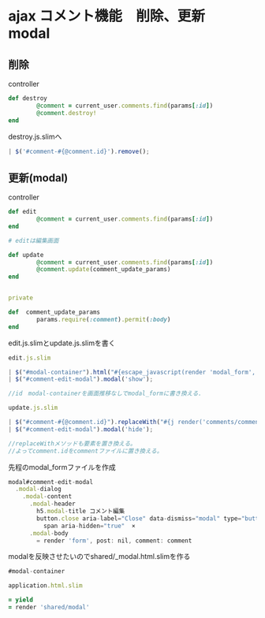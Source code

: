 # ajax コメント機能　削除、更新　modal

## 削除

controller

```ruby
def destroy
        @comment = current_user.comments.find(params[:id])
        @comment.destroy!
end

```

destroy.js.slimへ

```javascript
| $('#comment-#{@comment.id}').remove();

```
## 更新(modal)

controller

```ruby
def edit
        @comment = current_user.comments.find(params[:id])
end

# editは編集画面

def update
        @comment = current_user.comments.find(params[:id])
        @comment.update(comment_update_params)
end


private

def  comment_update_params
        params.require(:comment).permit(:body)
end

```

edit.js.slimとupdate.js.slimを書く

```javascript  
edit.js.slim

| $("#modal-container").html("#{escape_javascript(render 'modal_form', comment: @comment)}");
| $("#comment-edit-modal").modal('show');

//id　modal-containerを画面推移なしでmodal_formに書き換える.

```

```javascript
update.js.slim

| $("#comment-#{@comment.id}").replaceWith("#{j render('comments/comment', comment: @comment)}");
| $("#comment-edit-modal").modal('hide');

//replaceWithメソッドも要素を置き換える。
//よってcomment.idをcommentファイルに置き換える。

```

先程のmodal_formファイルを作成

```javascript
modal#comment-edit-modal
  .modal-dialog
    .modal-content
      .modal-header
        h5.modal-title コメント編集
        button.close aria-label="Close" data-dismiss="modal" type="button"
          span aria-hidden="true"  ×
      .modal-body
        = render 'form', post: nil, comment: comment

```

modalを反映させたいのでshared/_modal.html.slimを作る

```javascript
#modal-container
```

```ruby
application.html.slim

= yield
= render 'shared/modal'


```
